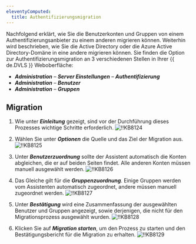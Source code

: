 ```yaml
---
eleventyComputed:
  title: Authentifizierungsmigration
---
```

Nachfolgend erklärt, wie Sie die Benutzerkonten und Gruppen von einem Authentifizierungsanbieter zu einem anderen migrieren können. Weiterhin wird beschrieben, wie Sie die Active Directory oder die Azure Active Directory-Domäne in eine andere migrieren können. Sie finden die Option zur Authentifizierungsmigration an 3 verschiedenen Stellen in Ihrer {{ de.DVLS }} Weboberfläche:
* ***Administration*** – ***Server Einstellungen*** – ***Authentifizierung***
* ***Administration*** – ***Benutzer***
* ***Administration*** – ***Gruppen***

## Migration
1. Wie unter ***Einleitung*** gezeigt, sind vor der Durchführung dieses Prozesses wichtige Schritte erforderlich.
![!!KB8124](https://webdevolutions.azureedge.net/docs/de/kb/KB8124.png)

1. Wählen Sie unter ***Optionen*** die Quelle und das Ziel der Migration aus.
![!!KB8125](https://webdevolutions.azureedge.net/docs/de/kb/KB8125.png)

1. Unter ***Benutzerzuordnung*** sollte der Assistent automatisch die Konten abgleichen, die er auf beiden Seiten findet. Alle anderen Konten müssen manuell ausgewählt werden.
![!!KB8126](https://webdevolutions.azureedge.net/docs/de/kb/KB8126.png)

1. Das Gleiche gilt für die ***Gruppenzuordnung***. Einige Gruppen werden vom Assistenten automatisch zugeordnet, andere müssen manuell zugeordnet werden.
![!!KB8127](https://webdevolutions.azureedge.net/docs/de/kb/KB8127.png)

1. Unter ***Bestätigung*** wird eine Zusammenfassung der ausgewählten Benutzer und Gruppen angezeigt, sowie derjenigen, die nicht für den Migrationsprozess ausgewählt wurden.
![!!KB8128](https://webdevolutions.azureedge.net/docs/de/kb/KB8128.png)

1. Klicken Sie auf ***Migration starten***, um den Prozess zu starten und den Bestätigungsbericht für die Migration zu erhalten.
![!!KB8129](https://webdevolutions.azureedge.net/docs/de/kb/KB8129.png)
